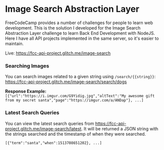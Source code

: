 # Image Search Abstraction Layer

FreeCodeCamp provides a number of challenges for people to learn web development. This is the solution I developed for the Image Search Abstraction Layer challenge to learn Back End Development with NodeJS. Here I have all API projects implemented in the same server, so it's easier to maintain.

Live: <https://fcc-api-project.glitch.me/image-search>

### Searching Images

You can search images related to a given string using `/search/{{string}}`:  
<https://fcc-api-project.glitch.me/image-search/search/dogs>


**Response Example:** `[{"url":"https://i.imgur.com/G9Yidig.jpg","altText":"My awesome gift from my secret santa","page":"https://imgur.com/a/ANDap"}, ...]`

### Latest Search Queries

You can view the latest search queries from <https://fcc-api-project.glitch.me/image-search/latest>. It will be returned a JSON string with the strings searched and the timestamp of when they were searched.

`[{"term":"santa","when":1513708651202}, ...]`
